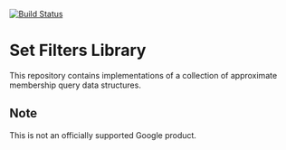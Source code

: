 [![Build Status](https://github.com/google/setfilters/workflows/CI/badge.svg?branch=master)](https://github.com/google/setfilters/actions)

# Set Filters Library

This repository contains implementations of a collection of approximate membership query data structures.

## Note

This is not an officially supported Google product.
